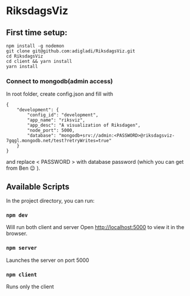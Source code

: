 # RiksdagsViz


## First time setup:
```
npm install -g nodemon
git clone git@github.com:adigladi/RiksdagsViz.git
cd RiksdagsViz
cd client && yarn install
yarn install
```

### Connect to mongodb(admin access)
In root folder, create config.json and fill with

```
{
    "development": {
        "config_id": "development",
        "app_name": "riksviz",
        "app_desc": "A visualization of Riksdagen",
        "node_port": 5000,
        "database": "mongodb+srv://admin:<PASSWORD>@riksdagsviz-7gqgl.mongodb.net/test?retryWrites=true"
    }
}
```
and replace < PASSWORD > with database password (which you can get from Ben 😉 ).



## Available Scripts

In the project directory, you can run:

### `npm dev`

Will run both client and server
Open [http://localhost:5000](http://localhost:5000) to view it in the browser.


### `npm server`

Launches the server on port 5000

### `npm client`

Runs only the client



